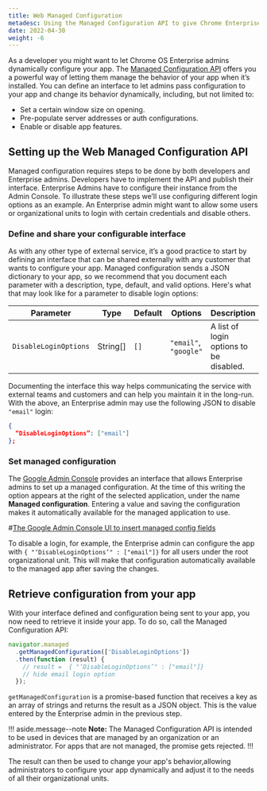 ```yaml
---
title: Web Managed Configuration
metadesc: Using the Managed Configuration API to give Chrome Enterprise admins the ability to dynamically configure your web app.
date: 2022-04-30
weight: -6
---
```


As a developer you might want to let Chrome OS Enterprise admins dynamically configure your app. The [Managed Configuration API](https://wicg.github.io/WebApiDevice/managed_config/) offers you a powerful way of letting them manage the behavior of your app when it’s installed. You can define an interface to let admins pass configuration to your app and change its behavior dynamically, including, but not limited to:

- Set a certain window size on opening.
- Pre-populate server addresses or auth configurations.
- Enable or disable app features.

## Setting up the Web Managed Configuration API

Managed configuration requires steps to be done by both developers and Enterprise admins. Developers have to implement the API and publish their interface. Enterprise Admins have to configure their instance from the Admin Console. To illustrate these steps we’ll use configuring different login options as an example. An Enterprise admin might want to allow some users or organizational units to login with certain credentials and disable others.

### Define and share your configurable interface

As with any other type of external service, it’s a good practice to start by defining an interface that can be shared externally with any customer that wants to configure your app. Managed configuration sends a JSON dictionary to your app, so we recommend that you document each parameter with a description, type, default, and valid options. Here's what that may look like for a parameter to disable login options:

| Parameter             | Type     | Default | Options               | Description                             |
| --------------------- | -------- | ------- | --------------------- | --------------------------------------- |
| `DisableLoginOptions` | String[] | `[]`    | `"email"`, `"google"` | A list of login options to be disabled. |

Documenting the interface this way helps communicating the service with external teams and customers and can help you maintain it in the long-run. With the above, an Enterprise admin may use the following JSON to disable `"email"` login:

```json
{
  “DisableLoginOptions”: ["email"]
};
```

### Set managed configuration

​​The [Google Admin Console](https://admin.google.com/) provides an interface that allows Enterprise admins to set up a managed configuration. At the time of this writing the option appears at the right of the selected application, under the name **Managed configuration**. Entering a value and saving the configuration makes it automatically available for the managed application to use.

#[The Google Admin Console UI to insert managed config fields](ix://enterprise/web-managed-config/admin-console.png)

To disable a login, for example, the Enterprise admin can configure the app with `{ "‘DisableLoginOptions’" : ["email"]}` for all users under the root organizational unit. This will make that configuration automatically available to the managed app after saving the changes.

## Retrieve configuration from your app

With your interface defined and configuration being sent to your app, you now need to retrieve it inside your app. To do so, call the Managed Configuration API:

```js
navigator.managed
  .getManagedConfiguration(['DisableLoginOptions'])
  .then(function (result) {
    // result =  { "‘DisableLoginOptions’" : ["email"]}
    // hide email login option
  });
```

`getManagedConfiguration` is a promise-based function that receives a key as an array of strings and returns the result as a JSON object. This is the value entered by the Enterprise admin in the previous step.

!!! aside.message--note
**Note:** The Managed Configuration API is intended to be used in devices that are managed by an organization or an administrator. For apps that are not managed, the promise gets rejected.
!!!

The result can then be used to change your app's behavior,allowing administrators to configure your app dynamically and adjust it to the needs of all their organizational units.

